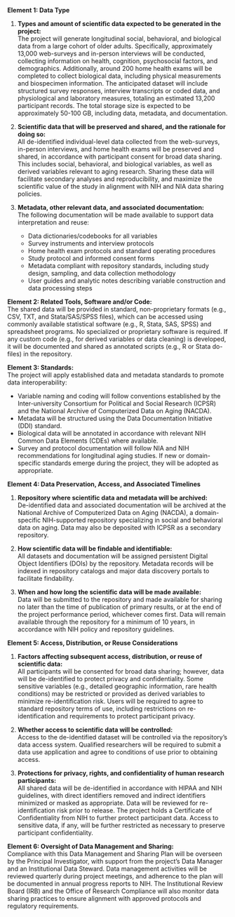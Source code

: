 **Element 1: Data Type**

1. **Types and amount of scientific data expected to be generated in the project:**   
   The project will generate longitudinal social, behavioral, and biological data from a large cohort of older adults. Specifically, approximately 13,000 web-surveys and in-person interviews will be conducted, collecting information on health, cognition, psychosocial factors, and demographics. Additionally, around 200 home health exams will be completed to collect biological data, including physical measurements and biospecimen information. The anticipated dataset will include structured survey responses, interview transcripts or coded data, and physiological and laboratory measures, totaling an estimated 13,200 participant records. The total storage size is expected to be approximately 50-100 GB, including data, metadata, and documentation.

2. **Scientific data that will be preserved and shared, and the rationale for doing so:**  
   All de-identified individual-level data collected from the web-surveys, in-person interviews, and home health exams will be preserved and shared, in accordance with participant consent for broad data sharing. This includes social, behavioral, and biological variables, as well as derived variables relevant to aging research. Sharing these data will facilitate secondary analyses and reproducibility, and maximize the scientific value of the study in alignment with NIH and NIA data sharing policies.

3. **Metadata, other relevant data, and associated documentation:**   
   The following documentation will be made available to support data interpretation and reuse:  
   - Data dictionaries/codebooks for all variables  
   - Survey instruments and interview protocols  
   - Home health exam protocols and standard operating procedures  
   - Study protocol and informed consent forms  
   - Metadata compliant with repository standards, including study design, sampling, and data collection methodology  
   - User guides and analytic notes describing variable construction and data processing steps

**Element 2: Related Tools, Software and/or Code:**  
The shared data will be provided in standard, non-proprietary formats (e.g., CSV, TXT, and Stata/SAS/SPSS files), which can be accessed using commonly available statistical software (e.g., R, Stata, SAS, SPSS) and spreadsheet programs. No specialized or proprietary software is required. If any custom code (e.g., for derived variables or data cleaning) is developed, it will be documented and shared as annotated scripts (e.g., R or Stata do-files) in the repository.

**Element 3: Standards:**  
The project will apply established data and metadata standards to promote data interoperability:
- Variable naming and coding will follow conventions established by the Inter-university Consortium for Political and Social Research (ICPSR) and the National Archive of Computerized Data on Aging (NACDA).
- Metadata will be structured using the Data Documentation Initiative (DDI) standard.
- Biological data will be annotated in accordance with relevant NIH Common Data Elements (CDEs) where available.
- Survey and protocol documentation will follow NIA and NIH recommendations for longitudinal aging studies.
If new or domain-specific standards emerge during the project, they will be adopted as appropriate.

**Element 4: Data Preservation, Access, and Associated Timelines**

1. **Repository where scientific data and metadata will be archived:**   
   De-identified data and associated documentation will be archived at the National Archive of Computerized Data on Aging (NACDA), a domain-specific NIH-supported repository specializing in social and behavioral data on aging. Data may also be deposited with ICPSR as a secondary repository.

2. **How scientific data will be findable and identifiable:**   
   All datasets and documentation will be assigned persistent Digital Object Identifiers (DOIs) by the repository. Metadata records will be indexed in repository catalogs and major data discovery portals to facilitate findability.

3. **When and how long the scientific data will be made available:**   
   Data will be submitted to the repository and made available for sharing no later than the time of publication of primary results, or at the end of the project performance period, whichever comes first. Data will remain available through the repository for a minimum of 10 years, in accordance with NIH policy and repository guidelines.

**Element 5: Access, Distribution, or Reuse Considerations**

1. **Factors affecting subsequent access, distribution, or reuse of scientific data:**  
   All participants will be consented for broad data sharing; however, data will be de-identified to protect privacy and confidentiality. Some sensitive variables (e.g., detailed geographic information, rare health conditions) may be restricted or provided as derived variables to minimize re-identification risk. Users will be required to agree to standard repository terms of use, including restrictions on re-identification and requirements to protect participant privacy.

2. **Whether access to scientific data will be controlled:**  
   Access to the de-identified dataset will be controlled via the repository’s data access system. Qualified researchers will be required to submit a data use application and agree to conditions of use prior to obtaining access.

3. **Protections for privacy, rights, and confidentiality of human research participants:**   
   All shared data will be de-identified in accordance with HIPAA and NIH guidelines, with direct identifiers removed and indirect identifiers minimized or masked as appropriate. Data will be reviewed for re-identification risk prior to release. The project holds a Certificate of Confidentiality from NIH to further protect participant data. Access to sensitive data, if any, will be further restricted as necessary to preserve participant confidentiality.

**Element 6: Oversight of Data Management and Sharing:**  
Compliance with this Data Management and Sharing Plan will be overseen by the Principal Investigator, with support from the project’s Data Manager and an Institutional Data Steward. Data management activities will be reviewed quarterly during project meetings, and adherence to the plan will be documented in annual progress reports to NIH. The Institutional Review Board (IRB) and the Office of Research Compliance will also monitor data sharing practices to ensure alignment with approved protocols and regulatory requirements.